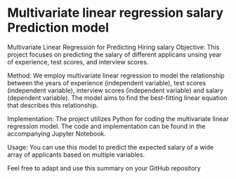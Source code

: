 # Multivariate linear regression salary Prediction model
Multivariate Linear Regression for Predicting Hiring salary
Objective: This project focuses on predicting the salary of different applicans unsing year of experience, test scores, and interview scores.

Method: We employ multivariate linear regression to model the relationship between the years of experience (independent variable), test scores (independent variable), interview scores (independent variable) and salary (dependent variable). The model aims to find the best-fitting 
        linear equation that describes this relationship.

Implementation: The project utilizes Python for coding the multivariate linear regression model. The code and implementation can be found in the accompanying Jupyter Notebook.

Usage: You can use this model to predict the expected salary of a wide array of applicants based on multiple variables.

Feel free to adapt and use this summary on your GitHub repository
